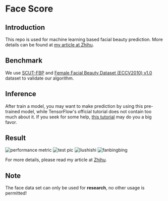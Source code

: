 # Face Score

## Introduction
This repo is used for machine learning based facial beauty prediction. More details can be found at [my article at Zhihu](https://zhuanlan.zhihu.com/p/29399781).

## Benchmark
We use [SCUT-FBP](http://www.hcii-lab.net/data/scut-fbp/en/introduce.html) and [Female Facial Beauty Dataset (ECCV2010) v1.0](https://www.researchgate.net/publication/261595808_Female_Facial_Beauty_Dataset_ECCV2010_v10) dataset to validate our algorithm.


## Inference
After train a model, you may want to make prediction by using this pre-trained model, while TensorFlow's official tutorial does not contain too much about it.
If you seek for some help, [this tutorial](http://cv-tricks.com/tensorflow-tutorial/save-restore-tensorflow-models-quick-complete-tutorial/) may do you a big favor.


## Result
![performance metric](https://pic2.zhimg.com/v2-78ca5af68b079f8036c8af62d66c4241_r.jpg)
![test pic](https://pic2.zhimg.com/50/v2-6acf96c4eb15df795965573b6c4ff8c5_hd.jpg)
![liushishi](https://pic3.zhimg.com/50/v2-17b1ddb1eb21ea73d5cd8b3298e794f2_hd.jpg)
![fanbingbing](https://pic2.zhimg.com/50/v2-e3e77adf79d0a7a3ff4c39a7bb47199d_hd.jpg)

For more details, please read my article at [Zhihu](https://zhuanlan.zhihu.com/p/29399781).

## Note
The face data set can only be used for **research**, no other usage is permitted! 
